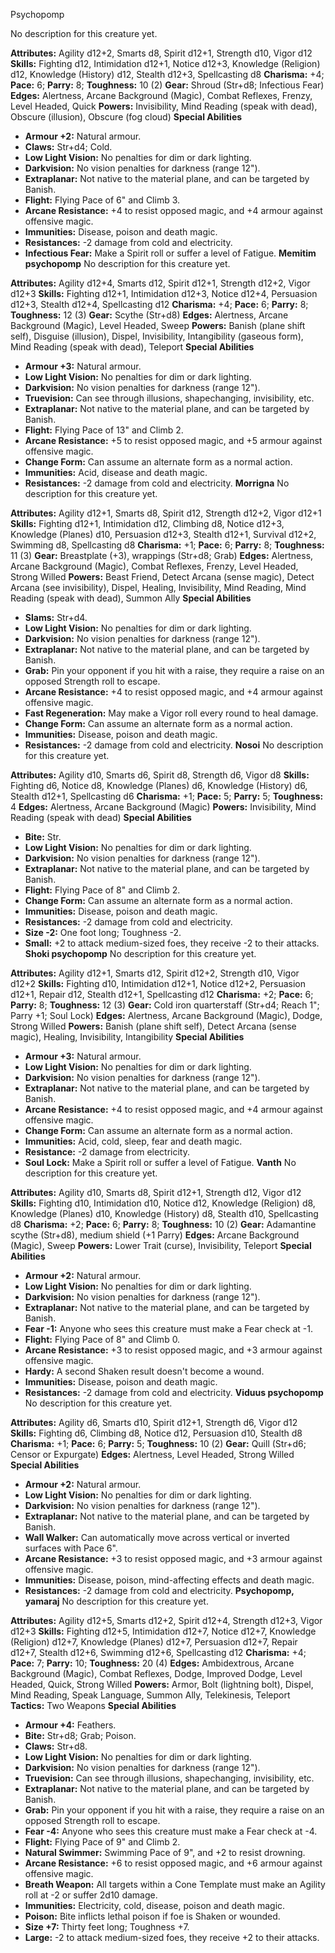 Psychopomp

No description for this creature yet.

**Attributes:** Agility d12+2, Smarts d8, Spirit d12+1, Strength d10,
Vigor d12
**Skills:** Fighting d12, Intimidation d12+1, Notice d12+3, Knowledge
(Religion) d12, Knowledge (History) d12, Stealth d12+3, Spellcasting d8
**Charisma:** +4; **Pace:** 6; **Parry:** 8; **Toughness:** 10 (2)
**Gear:** Shroud (Str+d8; Infectious Fear)
**Edges:** Alertness, Arcane Background (Magic), Combat Reflexes,
Frenzy, Level Headed, Quick
**Powers:** Invisibility, Mind Reading (speak with dead), Obscure
(illusion), Obscure (fog cloud)
**Special Abilities**
- **Armour +2:** Natural armour.
- **Claws:** Str+d4; Cold.
- **Low Light Vision:** No penalties for dim or dark lighting.
- **Darkvision:** No vision penalties for darkness (range 12").
- **Extraplanar:** Not native to the material plane, and can be targeted
by Banish.
- **Flight:** Flying Pace of 6" and Climb 3.
- **Arcane Resistance:** +4 to resist opposed magic, and +4 armour
against offensive magic.
- **Immunities:** Disease, poison and death magic.
- **Resistances:** -2 damage from cold and electricity.
- **Infectious Fear:** Make a Spirit roll or suffer a level of Fatigue.
**Memitim psychopomp**
No description for this creature yet.

**Attributes:** Agility d12+4, Smarts d12, Spirit d12+1, Strength d12+2,
Vigor d12+3
**Skills:** Fighting d12+1, Intimidation d12+3, Notice d12+4, Persuasion
d12+3, Stealth d12+4, Spellcasting d12
**Charisma:** +4; **Pace:** 6; **Parry:** 8; **Toughness:** 12 (3)
**Gear:** Scythe (Str+d8)
**Edges:** Alertness, Arcane Background (Magic), Level Headed, Sweep
**Powers:** Banish (plane shift self), Disguise (illusion), Dispel,
Invisibility, Intangibility (gaseous form), Mind Reading (speak with
dead), Teleport
**Special Abilities**
- **Armour +3:** Natural armour.
- **Low Light Vision:** No penalties for dim or dark lighting.
- **Darkvision:** No vision penalties for darkness (range 12").
- **Truevision:** Can see through illusions, shapechanging,
invisibility, etc.
- **Extraplanar:** Not native to the material plane, and can be targeted
by Banish.
- **Flight:** Flying Pace of 13" and Climb 2.
- **Arcane Resistance:** +5 to resist opposed magic, and +5 armour
against offensive magic.
- **Change Form:** Can assume an alternate form as a normal action.
- **Immunities:** Acid, disease and death magic.
- **Resistances:** -2 damage from cold and electricity.
**Morrigna**
No description for this creature yet.

**Attributes:** Agility d12+1, Smarts d8, Spirit d12, Strength d12+2,
Vigor d12+1
**Skills:** Fighting d12+1, Intimidation d12, Climbing d8, Notice d12+3,
Knowledge (Planes) d10, Persuasion d12+3, Stealth d12+1, Survival d12+2,
Swimming d8, Spellcasting d8
**Charisma:** +1; **Pace:** 6; **Parry:** 8; **Toughness:** 11 (3)
**Gear:** Breastplate (+3), wrappings (Str+d8; Grab)
**Edges:** Alertness, Arcane Background (Magic), Combat Reflexes,
Frenzy, Level Headed, Strong Willed
**Powers:** Beast Friend, Detect Arcana (sense magic), Detect Arcana
(see invisibility), Dispel, Healing, Invisibility, Mind Reading, Mind
Reading (speak with dead), Summon Ally
**Special Abilities**
- **Slams:** Str+d4.
- **Low Light Vision:** No penalties for dim or dark lighting.
- **Darkvision:** No vision penalties for darkness (range 12").
- **Extraplanar:** Not native to the material plane, and can be targeted
by Banish.
- **Grab:** Pin your opponent if you hit with a raise, they require a
raise on an opposed Strength roll to escape.
- **Arcane Resistance:** +4 to resist opposed magic, and +4 armour
against offensive magic.
- **Fast Regeneration:** May make a Vigor roll every round to heal
damage.
- **Change Form:** Can assume an alternate form as a normal action.
- **Immunities:** Disease, poison and death magic.
- **Resistances:** -2 damage from cold and electricity.
**Nosoi**
No description for this creature yet.

**Attributes:** Agility d10, Smarts d6, Spirit d8, Strength d6, Vigor
d8
**Skills:** Fighting d6, Notice d8, Knowledge (Planes) d6, Knowledge
(History) d6, Stealth d12+1, Spellcasting d6
**Charisma:** +1; **Pace:** 5; **Parry:** 5; **Toughness:** 4
**Edges:** Alertness, Arcane Background (Magic)
**Powers:** Invisibility, Mind Reading (speak with dead)
**Special Abilities**
- **Bite:** Str.
- **Low Light Vision:** No penalties for dim or dark lighting.
- **Darkvision:** No vision penalties for darkness (range 12").
- **Extraplanar:** Not native to the material plane, and can be targeted
by Banish.
- **Flight:** Flying Pace of 8" and Climb 2.
- **Change Form:** Can assume an alternate form as a normal action.
- **Immunities:** Disease, poison and death magic.
- **Resistances:** -2 damage from cold and electricity.
- **Size -2:** One foot long; Toughness -2.
- **Small:** +2 to attack medium-sized foes, they receive -2 to their
attacks.
**Shoki psychopomp**
No description for this creature yet.

**Attributes:** Agility d12+1, Smarts d12, Spirit d12+2, Strength d10,
Vigor d12+2
**Skills:** Fighting d10, Intimidation d12+1, Notice d12+2, Persuasion
d12+1, Repair d12, Stealth d12+1, Spellcasting d12
**Charisma:** +2; **Pace:** 6; **Parry:** 8; **Toughness:** 12 (3)
**Gear:** Cold iron quarterstaff (Str+d4; Reach 1"; Parry +1; Soul
Lock)
**Edges:** Alertness, Arcane Background (Magic), Dodge, Strong Willed
**Powers:** Banish (plane shift self), Detect Arcana (sense magic),
Healing, Invisibility, Intangibility
**Special Abilities**
- **Armour +3:** Natural armour.
- **Low Light Vision:** No penalties for dim or dark lighting.
- **Darkvision:** No vision penalties for darkness (range 12").
- **Extraplanar:** Not native to the material plane, and can be targeted
by Banish.
- **Arcane Resistance:** +4 to resist opposed magic, and +4 armour
against offensive magic.
- **Change Form:** Can assume an alternate form as a normal action.
- **Immunities:** Acid, cold, sleep, fear and death magic.
- **Resistance:** -2 damage from electricity.
- **Soul Lock:** Make a Spirit roll or suffer a level of Fatigue.
**Vanth**
No description for this creature yet.

**Attributes:** Agility d10, Smarts d8, Spirit d12+1, Strength d12,
Vigor d12
**Skills:** Fighting d10, Intimidation d10, Notice d12, Knowledge
(Religion) d8, Knowledge (Planes) d10, Knowledge (History) d8, Stealth
d10, Spellcasting d8
**Charisma:** +2; **Pace:** 6; **Parry:** 8; **Toughness:** 10 (2)
**Gear:** Adamantine scythe (Str+d8), medium shield (+1 Parry)
**Edges:** Arcane Background (Magic), Sweep
**Powers:** Lower Trait (curse), Invisibility, Teleport
**Special Abilities**
- **Armour +2:** Natural armour.
- **Low Light Vision:** No penalties for dim or dark lighting.
- **Darkvision:** No vision penalties for darkness (range 12").
- **Extraplanar:** Not native to the material plane, and can be targeted
by Banish.
- **Fear -1:** Anyone who sees this creature must make a Fear check at
-1.
- **Flight:** Flying Pace of 8" and Climb 0.
- **Arcane Resistance:** +3 to resist opposed magic, and +3 armour
against offensive magic.
- **Hardy:** A second Shaken result doesn't become a wound.
- **Immunities:** Disease, poison and death magic.
- **Resistances:** -2 damage from cold and electricity.
**Viduus psychopomp**
No description for this creature yet.

**Attributes:** Agility d6, Smarts d10, Spirit d12+1, Strength d6, Vigor
d12
**Skills:** Fighting d6, Climbing d8, Notice d12, Persuasion d10,
Stealth d8
**Charisma:** +1; **Pace:** 6; **Parry:** 5; **Toughness:** 10 (2)
**Gear:** Quill (Str+d6; Censor or Expurgate)
**Edges:** Alertness, Level Headed, Strong Willed
**Special Abilities**
- **Armour +2:** Natural armour.
- **Low Light Vision:** No penalties for dim or dark lighting.
- **Darkvision:** No vision penalties for darkness (range 12").
- **Extraplanar:** Not native to the material plane, and can be targeted
by Banish.
- **Wall Walker:** Can automatically move across vertical or inverted
surfaces with Pace 6".
- **Arcane Resistance:** +3 to resist opposed magic, and +3 armour
against offensive magic.
- **Immunities:** Disease, poison, mind-affecting effects and death
magic.
- **Resistances:** -2 damage from cold and electricity.
**Psychopomp, yamaraj**
No description for this creature yet.

**Attributes:** Agility d12+5, Smarts d12+2, Spirit d12+4, Strength
d12+3, Vigor d12+3
**Skills:** Fighting d12+5, Intimidation d12+7, Notice d12+7, Knowledge
(Religion) d12+7, Knowledge (Planes) d12+7, Persuasion d12+7, Repair
d12+7, Stealth d12+6, Swimming d12+6, Spellcasting d12
**Charisma:** +4; **Pace:** 7; **Parry:** 10; **Toughness:** 20 (4)
**Edges:** Ambidextrous, Arcane Background (Magic), Combat Reflexes,
Dodge, Improved Dodge, Level Headed, Quick, Strong Willed
**Powers:** Armor, Bolt (lightning bolt), Dispel, Mind Reading, Speak
Language, Summon Ally, Telekinesis, Teleport
**Tactics:** Two Weapons
**Special Abilities**
- **Armour +4:** Feathers.
- **Bite:** Str+d8; Grab; Poison.
- **Claws:** Str+d8.
- **Low Light Vision:** No penalties for dim or dark lighting.
- **Darkvision:** No vision penalties for darkness (range 12").
- **Truevision:** Can see through illusions, shapechanging,
invisibility, etc.
- **Extraplanar:** Not native to the material plane, and can be targeted
by Banish.
- **Grab:** Pin your opponent if you hit with a raise, they require a
raise on an opposed Strength roll to escape.
- **Fear -4:** Anyone who sees this creature must make a Fear check at
-4.
- **Flight:** Flying Pace of 9" and Climb 2.
- **Natural Swimmer:** Swimming Pace of 9", and +2 to resist drowning.
- **Arcane Resistance:** +6 to resist opposed magic, and +6 armour
against offensive magic.
- **Breath Weapon:** All targets within a Cone Template must make an
Agility roll at -2 or suffer 2d10 damage.
- **Immunities:** Electricity, cold, disease, poison and death magic.
- **Poison:** Bite inflicts lethal poison if foe is Shaken or wounded.
- **Size +7:** Thirty feet long; Toughness +7.
- **Large:** -2 to attack medium-sized foes, they receive +2 to their
attacks.

